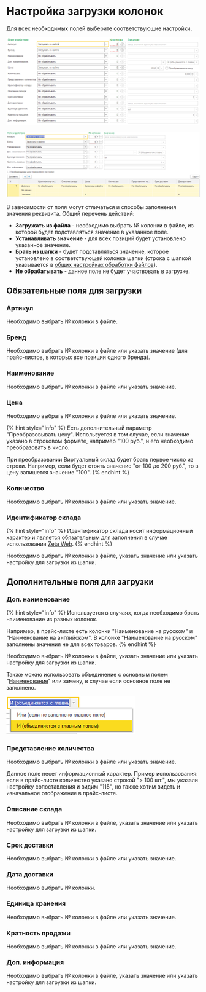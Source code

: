 # Настройка загрузки колонок

Для всех необходимых полей выберите соответствующие настройки.

![&#x414;&#x43B;&#x44F; &#x43D;&#x430;&#x441;&#x442;&#x440;&#x43E;&#x439;&#x43A;&#x438; &#x441; &#x43E;&#x434;&#x43D;&#x438;&#x43C; &#x441;&#x43A;&#x43B;&#x430;&#x434;&#x43E;&#x43C; &#x432; &#x43E;&#x434;&#x43D;&#x43E;&#x43C; &#x444;&#x430;&#x439;&#x43B;&#x435;](../.gitbook/assets/image%20%284%29.png)

![&#x414;&#x43B;&#x44F; &#x43D;&#x430;&#x441;&#x442;&#x440;&#x43E;&#x439;&#x43A;&#x438; &#x441; &#x43D;&#x435;&#x441;&#x43A;&#x43E;&#x43B;&#x44C;&#x43A;&#x438;&#x43C;&#x438; &#x441;&#x43A;&#x43B;&#x430;&#x434;&#x430;&#x43C;&#x438; &#x432; &#x43E;&#x434;&#x43D;&#x43E;&#x43C; &#x444;&#x430;&#x439;&#x43B;&#x435;](../.gitbook/assets/image%20%2839%29.png)

В зависимости от поля могут отличаться и способы заполнения значения реквизита. Общий перечень действий:

* **Загружать из файла** - необходимо выбрать № колонки в файле, из которой будет подставляться значение в указанное поле.
* **Устанавливать значение** - для всех позиций будет установлено указанное значение.
* **Брать из шапки** - будет подставляться значение, которое установлено в соответствующей колонке шапки \(строка с шапкой указывается в [общих настройках обработки файлов](obshie-nastroiki-obrabotki-failov.md#dopolnitelnye-parametry)\).
* **Не обрабатывать** - данное поле не будет участвовать в загрузке.

## Обязательные поля для загрузки

### Артикул

Необходимо выбрать № колонки в файле.

### Бренд

Необходимо выбрать № колонки в файле или указать значение \(для прайс-листов, в которых все позиции одного бренда\).

### Наименование

Необходимо выбрать № колонки в файле или указать значение.

### Цена

Необходимо выбрать № колонки в файле или указать значение.

{% hint style="info" %}
Есть дополнительный параметр "Преобразовывать цену". Используется в том случае, если значение указано в строковом формате, например "100 руб.", и его необходимо преобразовать в число.

При преобразовании Виртуальный склад будет брать первое число из строки. Например, если будет стоять значение "от 100 до 200 руб.", то в цену запишется значение "100".
{% endhint %}

### Количество

Необходимо выбрать № колонки в файле или указать значение.

### Идентификатор склада

{% hint style="info" %}
Идентификатор склада носит информационный характер и является обязательным для заполнения в случае использования [Zeta Web](https://www.zetasoft.ru/products-zetaweb/).
{% endhint %}

Необходимо выбрать № колонки в файле, указать значение или указать настройку для загрузки из шапки.

## Дополнительные поля для загрузки

### Доп. наименование

{% hint style="info" %}
Используется в случаях, когда необходимо брать наименование из разных колонок.

Например, в прайс-листе есть колонки "Наименование на русском" и "Наименование на английском". В колонке "Наименование на русском" заполнены значения не для всех товаров.
{% endhint %}

Необходимо выбрать № колонки в файле, указать значение или указать настройку для загрузки из шапки.

Также можно использовать объединение с основным полем "[Наименование](nastroika-zagruzki-kolonok.md#naimenovanie)" или замену, в случае если основное поле не заполнено.

![](../.gitbook/assets/image%20%287%29.png)

### Представление количества

Необходимо выбрать № колонки в файле или указать значение.

Данное поле несет информационный характер. Пример использования: если в прайс-листе количество указано строкой "&gt; 100 шт.", мы указали настройку сопоставления и видим "115", но также хотим видеть и изначальное отображение в прайс-листе.

### Описание склада

Необходимо выбрать № колонки в файле, указать значение или указать настройку для загрузки из шапки.

### Срок доставки

Необходимо выбрать № колонки в файле или указать значение.

### Дата доставки

Необходимо выбрать № колонки.

### Единица хранения

Необходимо выбрать № колонки в файле или указать значение.

### Кратность продажи

Необходимо выбрать № колонки в файле или указать значение.

### Доп. информация

Необходимо выбрать № колонки в файле, указать значение или указать настройку для загрузки из шапки.

